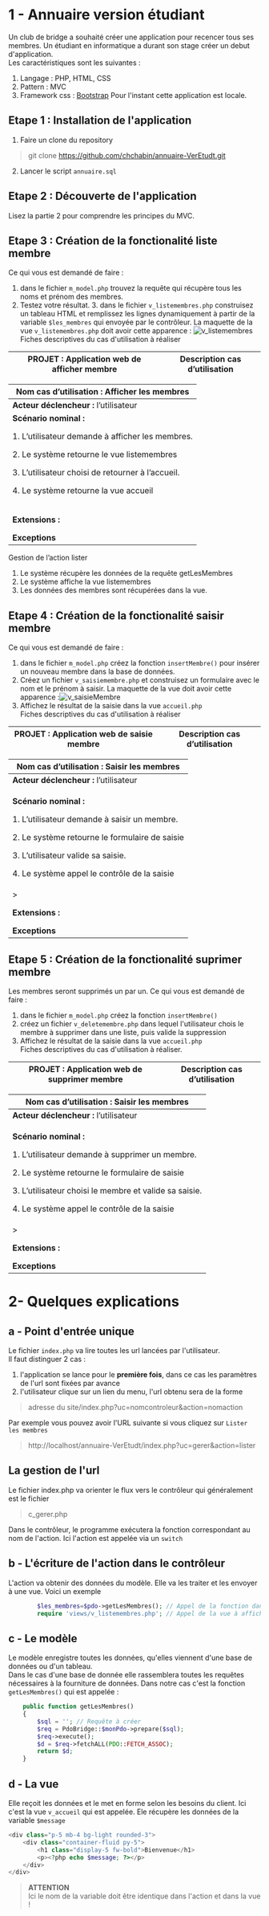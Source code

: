 # 1 - Annuaire version étudiant
Un club de bridge a souhaité créer une application pour recencer tous ses membres. Un étudiant en informatique a durant son stage
créer un debut d'application.  
Les caractéristiques sont les suivantes :
1. Langage : PHP, HTML, CSS
2. Pattern :  MVC
3. Framework css : [Bootstrap](https://getbootstrap.com/docs/5.2/getting-started/introduction/)
Pour l'instant cette application est locale. 

## Etape 1 : Installation de l'application
1. Faire un clone du repository 
> git clone https://github.com/chchabin/annuaire-VerEtudt.git
2. Lancer le script `annuaire.sql`


## Etape 2 : Découverte de l'application
Lisez la partie 2 pour comprendre les principes du MVC.

## Etape 3 : Création de la fonctionalité liste membre
Ce qui vous est demandé de faire :
1. dans le fichier `m_model.php` trouvez la requête qui récupère tous les noms et prénom des membres.
2. Testez votre résultat.
   3. dans le fichier `v_listemembres.php` construisez un tableau HTML et remplissez les lignes dynamiquement à partir de la variable `$les_membres` qui envoyée par le contrôleur.
   La maquette de la vue `v_listemembres.php` doit avoir cette apparence :
   ![v_listemembres](images/vueListeMembre.PNG)  
      Fiches descriptives du cas d'utilisation à réaliser

| **PROJET :**   Application  web de afficher membre | **Description cas d’utilisation** |
|----------------------------------------------------|-----------------------------------|


| **Nom cas d’utilisation :**   Afficher les membres                                                                                                                                                                                       |
|------------------------------------------------------------------------------------------------------------------------------------------------------------------------------------------------------------------------------------------|
| **Acteur déclencheur :**   l’utilisateur                                                                                                                                                                                                 |
| **Scénario nominal :**  <p>1. L’utilisateur demande à afficher les membres. </p><p>2. Le système retourne le vue listemembres </p><p>3. L’utilisateur choisi de retourner à l’accueil. </p><p>4. Le système retourne la vue accueil </p> |
| <p>**Extensions :** </p> **Exceptions**                                                                                                                                                                                                  |
Gestion de l’action lister

1. Le système récupère les données de la requête getLesMembres
2. Le système affiche la vue listemembres
3. Les données des membres sont récupérées dans la vue.

## Etape 4 : Création de la fonctionalité saisir membre
Ce qui vous est demandé de faire :
1. dans le fichier `m_model.php` créez la fonction `insertMembre()` pour insérer un nouveau membre dans la base de données.
2. Créez un fichier `v_saisiemembre.php` et construisez un formulaire avec le nom et le prénom à saisir. La maquette de la vue doit avoir cette apparence :![v_saisieMembre](images/vueSaisieMembre.PNG)
3. Affichez le résultat de la saisie dans la vue `accueil.php`  
   Fiches descriptives du cas d'utilisation à réaliser

| **PROJET :**   Application  web de saisie membre | **Description cas d’utilisation** |
|--------------------------------------------------|-----------------------------------|


| **Nom cas d’utilisation :**   Saisir les membres                                                                                                                                                                                        |
|-----------------------------------------------------------------------------------------------------------------------------------------------------------------------------------------------------------------------------------------|
| **Acteur déclencheur :**   l’utilisateur                                                                                                                                                                                                |
| <p>**Scénario nominal :**  </p><p>1. L’utilisateur demande à saisir un membre. </p><p>2. Le système retourne le formulaire de saisie </p><p>3. L’utilisateur valide sa saisie. </p><p>4. Le système appel le contrôle de la saisie </p> |
| ><p>**Extensions :**</p>  **Exceptions**                                                                                                                                                                                                |


## Etape 5 : Création de la fonctionalité suprimer membre
Les membres seront supprimés un par un.
Ce qui vous est demandé de faire :
1. dans le fichier `m_model.php` créez la fonction `insertMembre()`
2. créez un fichier `v_deletemembre.php` dans lequel l'utilisateur chois le membre à supprimer dans une liste, puis valide la suppression
3.  Affichez le résultat de la saisie dans la vue `accueil.php`  
    Fiches descriptives du cas d'utilisation à réaliser.

| **PROJET :**   Application  web de supprimer membre | **Description cas d’utilisation** |
|-----------------------------------------------------|-----------------------------------|


| **Nom cas d’utilisation :**   Saisir les membres                                                                                                                                                                                                               |
|----------------------------------------------------------------------------------------------------------------------------------------------------------------------------------------------------------------------------------------------------------------|
| **Acteur déclencheur :**   l’utilisateur                                                                                                                                                                                                                       |
| <p>**Scénario nominal :**  </p><p>1. L’utilisateur demande à supprimer un membre. </p><p>2. Le système retourne le formulaire de saisie </p><p>3. L’utilisateur choisi le membre et valide sa saisie. </p><p>4. Le système appel le contrôle de la saisie </p> |
| ><p>**Extensions :**</p>  **Exceptions**                                                                                                                                                                                                                       |
# 2- Quelques explications

## a - Point d'entrée unique
Le fichier `index.php` va lire toutes les url lancées par l'utilisateur.  
Il faut distinguer 2 cas :
1. l'application se lance pour le **première fois**, dans ce cas les paramètres de l'url sont fixées par avance
2. l'utilisateur clique sur un lien du menu, l'url obtenu sera de la forme
>adresse du site/index.php?uc=nomcontroleur&action=nomaction

Par exemple vous pouvez avoir l'URL suivante si vous cliquez sur `Lister les membres` 
> http://localhost/annuaire-VerEtudt/index.php?uc=gerer&action=lister
## La gestion de l'url
Le fichier index.php va orienter le flux vers le contrôleur qui généralement est le fichier
>c_gerer.php  

Dans le contrôleur, le programme exécutera la fonction correspondant au nom de l'action. Ici l'action est appelée via un `switch`

## b - L'écriture de l'action dans le contrôleur
L'action va obtenir des données du modèle. Elle va les traiter et les envoyer à une vue. Voici un exemple
```php
        $les_membres=$pdo->getLesMembres(); // Appel de la fonction dans le modèle
        require 'views/v_listemembres.php'; // Appel de la vue à afficher
```
## c - Le modèle
Le modèle enregistre toutes les données, qu'elles viennent d'une base de données ou d'un tableau.  
Dans le cas d'une base de donnée elle rassemblera toutes les requêtes nécessaires à la fourniture de données.
Dans notre cas c'est la fonction `getLesMembres()` qui est appelée :
```php
    public function getLesMembres()
    {
        $sql = ''; // Requête à créer
        $req = PdoBridge::$monPdo->prepare($sql);
        $req->execute();
        $d = $req->fetchALL(PDO::FETCH_ASSOC);
        return $d;
    }
```
## d - La vue
Elle reçoit les données et le met en forme selon les besoins du client.
Ici c'est la vue `v_accueil` qui est appelée. Ele récupère les données de la variable `$message`
```php
<div class="p-5 mb-4 bg-light rounded-3">
    <div class="container-fluid py-5">
        <h1 class="display-5 fw-bold">Bienvenue</h1>
        <p><?php echo $message; ?></p>
    </div>
</div>
```
>**ATTENTION**  
> Ici le nom de la variable doit être identique dans l'action et dans la vue !